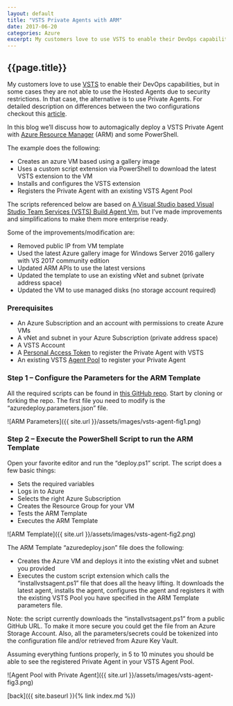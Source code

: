 ```yaml
---
layout: default
title: "VSTS Private Agents with ARM"
date: 2017-06-20
categories: Azure
excerpt: My customers love to use VSTS to enable their DevOps capabilities...
---
```


## {{page.title}}

My customers love to use [VSTS](https://www.visualstudio.com/team-services/) to enable their DevOps capabilities, but in some cases they are not able to use the Hosted Agents due to security restrictions. In that case, the alternative is to use Private Agents. For detailed description on differences between the two configurations checkout this [article](https://www.visualstudio.com/en-us/docs/build/concepts/agents/agents).

In this blog we’ll discuss how to automagically deploy a VSTS Private Agent with [Azure Resource Manager](https://docs.microsoft.com/en-ca/azure/azure-resource-manager/resource-group-overview) (ARM) and some PowerShell.

The example does the following:
-	Creates an azure VM based using a gallery image
-	Uses a custom script extension via PowerShell to download the latest VSTS extension to the VM
-	Installs and configures the VSTS extension
-	Registers the Private Agent with an existing VSTS Agent Pool

The scripts referenced below are based on [A Visual Studio based Visual Studio Team Services (VSTS) Build Agent Vm](https://github.com/Azure/azure-quickstart-templates/tree/master/visual-studio-vstsbuildagent-vm), but I’ve made improvements and simplifications to make them more enterprise ready.

Some of the improvements/modification are:
-	Removed public IP from VM template
-	Used the latest Azure gallery image for Windows Server 2016 gallery with VS 2017 community edition
-	Updated ARM APIs to use the latest versions
-	Updated the template to use an existing vNet and subnet (private address space)
-	Updated the VM to use managed disks (no storage account required)

### Prerequisites
-	An Azure Subscription and an account with permissions to create Azure VMs
-	A vNet and subnet in your Azure Subscription (private address space)
-	A VSTS Account
-	A [Personal Access Token](https://www.visualstudio.com/en-us/docs/setup-admin/team-services/use-personal-access-tokens-to-authenticate) to register the Private Agent with VSTS
-	An existing VSTS [Agent Pool](https://www.visualstudio.com/en-us/docs/build/concepts/agents/pools-queues) to register your Private Agent

### Step 1 – Configure the Parameters for the ARM Template
All the required scripts can be found in [this GitHub repo](https://github.com/mariuszdotnet/vsts-hosted-agents). Start by cloning or forking the repo. The first file you need to modify is the “azuredeploy.parameters.json” file.

 
![ARM Parameters]({{ site.url }}/assets/images/vsts-agent-fig1.png)

### Step 2 – Execute the PowerShell Script to run the ARM Template
Open your favorite editor and run the “deploy.ps1” script. The script does a few basic things:
-	Sets the required variables
-	Logs in to Azure
-	Selects the right Azure Subscription
-	Creates the Resource Group for your VM
-	Tests the ARM Template
-	Executes the ARM Template
 
![ARM Template]({{ site.url }}/assets/images/vsts-agent-fig2.png)

The ARM Template “azuredeploy.json” file does the following:
-	Creates the Azure VM and deploys it into the existing vNet and subnet you provided
-	Executes the custom script extension which calls the “installvstsagent.ps1” file that does all the heavy lifting.  It downloads the latest agent, installs the agent, configures the agent and registers it with the existing VSTS Pool you have specified in the ARM Template parameters file.

Note: the script currently downloads the “installvstsagent.ps1” from a public GitHub URL.  To make it more secure you could get the file from an Azure Storage Account.  Also, all the parameters/secrets could be tokenized into the configuration file and/or retrieved from Azure Key Vault.

Assuming everything funtions properly, in 5 to 10 minutes you should be able to see the registered Private Agent in your VSTS Agent Pool.
 
![Agent Pool with Private Agent]({{ site.url }}/assets/images/vsts-agent-fig3.png)


[back]({{ site.baseurl }}{% link index.md %})
